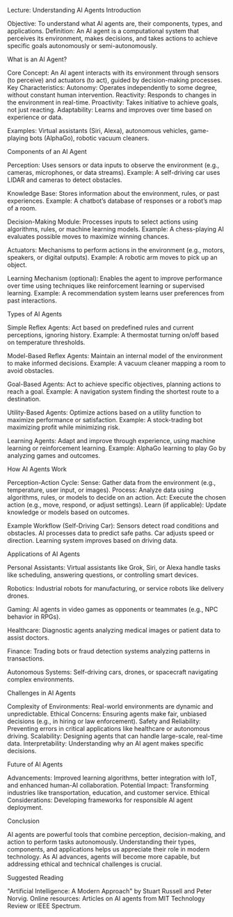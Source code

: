 Lecture: Understanding AI Agents
Introduction

Objective: To understand what AI agents are, their components, types, and applications.
Definition: An AI agent is a computational system that perceives its environment, makes decisions, and takes actions to achieve specific goals autonomously or semi-autonomously.

What is an AI Agent?

Core Concept: An AI agent interacts with its environment through sensors (to perceive) and actuators (to act), guided by decision-making processes.
Key Characteristics:
Autonomy: Operates independently to some degree, without constant human intervention.
Reactivity: Responds to changes in the environment in real-time.
Proactivity: Takes initiative to achieve goals, not just reacting.
Adaptability: Learns and improves over time based on experience or data.


Examples: Virtual assistants (Siri, Alexa), autonomous vehicles, game-playing bots (AlphaGo), robotic vacuum cleaners.

Components of an AI Agent

Perception:
Uses sensors or data inputs to observe the environment (e.g., cameras, microphones, or data streams).
Example: A self-driving car uses LIDAR and cameras to detect obstacles.


Knowledge Base:
Stores information about the environment, rules, or past experiences.
Example: A chatbot’s database of responses or a robot’s map of a room.


Decision-Making Module:
Processes inputs to select actions using algorithms, rules, or machine learning models.
Example: A chess-playing AI evaluates possible moves to maximize winning chances.


Actuators:
Mechanisms to perform actions in the environment (e.g., motors, speakers, or digital outputs).
Example: A robotic arm moves to pick up an object.


Learning Mechanism (optional):
Enables the agent to improve performance over time using techniques like reinforcement learning or supervised learning.
Example: A recommendation system learns user preferences from past interactions.



Types of AI Agents

Simple Reflex Agents:
Act based on predefined rules and current perceptions, ignoring history.
Example: A thermostat turning on/off based on temperature thresholds.


Model-Based Reflex Agents:
Maintain an internal model of the environment to make informed decisions.
Example: A vacuum cleaner mapping a room to avoid obstacles.


Goal-Based Agents:
Act to achieve specific objectives, planning actions to reach a goal.
Example: A navigation system finding the shortest route to a destination.


Utility-Based Agents:
Optimize actions based on a utility function to maximize performance or satisfaction.
Example: A stock-trading bot maximizing profit while minimizing risk.


Learning Agents:
Adapt and improve through experience, using machine learning or reinforcement learning.
Example: AlphaGo learning to play Go by analyzing games and outcomes.



How AI Agents Work

Perception-Action Cycle:
Sense: Gather data from the environment (e.g., temperature, user input, or images).
Process: Analyze data using algorithms, rules, or models to decide on an action.
Act: Execute the chosen action (e.g., move, respond, or adjust settings).
Learn (if applicable): Update knowledge or models based on outcomes.


Example Workflow (Self-Driving Car):
Sensors detect road conditions and obstacles.
AI processes data to predict safe paths.
Car adjusts speed or direction.
Learning system improves based on driving data.



Applications of AI Agents

Personal Assistants:
Virtual assistants like Grok, Siri, or Alexa handle tasks like scheduling, answering questions, or controlling smart devices.


Robotics:
Industrial robots for manufacturing, or service robots like delivery drones.


Gaming:
AI agents in video games as opponents or teammates (e.g., NPC behavior in RPGs).


Healthcare:
Diagnostic agents analyzing medical images or patient data to assist doctors.


Finance:
Trading bots or fraud detection systems analyzing patterns in transactions.


Autonomous Systems:
Self-driving cars, drones, or spacecraft navigating complex environments.



Challenges in AI Agents

Complexity of Environments: Real-world environments are dynamic and unpredictable.
Ethical Concerns: Ensuring agents make fair, unbiased decisions (e.g., in hiring or law enforcement).
Safety and Reliability: Preventing errors in critical applications like healthcare or autonomous driving.
Scalability: Designing agents that can handle large-scale, real-time data.
Interpretability: Understanding why an AI agent makes specific decisions.

Future of AI Agents

Advancements: Improved learning algorithms, better integration with IoT, and enhanced human-AI collaboration.
Potential Impact: Transforming industries like transportation, education, and customer service.
Ethical Considerations: Developing frameworks for responsible AI agent deployment.

Conclusion

AI agents are powerful tools that combine perception, decision-making, and action to perform tasks autonomously.
Understanding their types, components, and applications helps us appreciate their role in modern technology.
As AI advances, agents will become more capable, but addressing ethical and technical challenges is crucial.

Suggested Reading

"Artificial Intelligence: A Modern Approach" by Stuart Russell and Peter Norvig.
Online resources: Articles on AI agents from MIT Technology Review or IEEE Spectrum.
